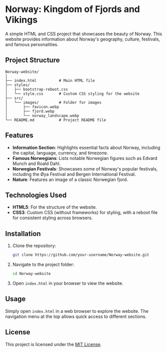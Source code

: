 # Norway: Kingdom of Fjords and Vikings

A simple HTML and CSS project that showcases the beauty of Norway. This website provides information about Norway's geography, culture, festivals, and famous personalities.

## Project Structure

```
Norway-website/
│
├── index.html          # Main HTML file
├── styles/
│   ├── bootstrap-reboot.css     
│   └── style.css       # Custom CSS styling for the website
├── src/
│   └── images/         # Folder for images
│       ├── favicon.webp
│       ├── fjord.webp
│       └── norway_landscape.webp
└── README.md           # Project README file
```

## Features

- **Information Section**: Highlights essential facts about Norway, including the capital, language, currency, and timezone.
- **Famous Norwegians**: Lists notable Norwegian figures such as Edvard Munch and Roald Dahl.
- **Norwegian Festivals**: Showcases some of Norway's popular festivals, including the Øya Festival and Bergen International Festival.
- **Nature**: Features an image of a classic Norwegian fjord.

## Technologies Used

- **HTML5**: For the structure of the website.
- **CSS3**: Custom CSS (without frameworks) for styling, with a reboot file for consistent styling across browsers.

## Installation

1. Clone the repository:
   ```bash
   git clone https://github.com/your-username/Norway-website.git
   ```
2. Navigate to the project folder:
   ```bash
   cd Norway-website
   ```
3. Open `index.html` in your browser to view the website.

## Usage

Simply open `index.html` in a web browser to explore the website. The navigation menu at the top allows quick access to different sections.

## License

This project is licensed under the [MIT License](LICENSE).
